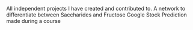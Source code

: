 All independent projects I have created and contributed to.
A network to differentiate between Saccharides and Fructose
Google Stock Prediction made during a course
